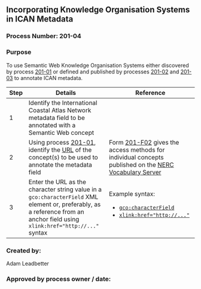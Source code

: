 ## Incorporating Knowledge Organisation Systems in ICAN Metadata ##

### Process Number: 201-04 ###

### Purpose ###
To use Semantic Web Knowledge Organisation Systems either discovered by process [201-01](https://github.com/ICANTech/ICANCookbooks/blob/master/documents/201-F05_Understanding_Semantics/201-01_DiscoveringExistingSemanticResources.md "201-01") or defined and published by processes [201-02](https://github.com/ICANTech/ICANCookbooks/blob/master/documents/201-F05_Understanding_Semantics/201-02_DefiningTheContentOfAKnowledgeOrganisationSystem.md "201-02") and [201-03](https://github.com/ICANTech/ICANCookbooks/blob/master/documents/201-F05_Understanding_Semantics/201-03_MakingTheContentOfAKnowledgeOrganisationSystemAvailable.md "201-03") to annotate ICAN metadata.

|**Step**|**Details**|**Reference**|
|--------|-----------|-------------|
| 1 | Identify the International Coastal Atlas Network metadata field to be annotated with a Semantic Web concept | |
| 2 | Using process [201-01][1], identify the [URL][2] of the concept(s) to be used to annotate the metadata field | Form [201-F02][3] gives the access methods for individual concepts published on the [NERC Vocabulary Server][4] |
| 3 | Enter the URL as the character string value in a `gco:characterField` XML element or, preferably, as a reference from an anchor field using `xlink:href="http://..."` syntax | Example syntax: <ul><li>[`gco:characterField`][5]</li><li>[`xlink:href="http://..."`][6]</li></ul> |


### Created by: ###
Adam Leadbetter

### Approved by process owner / date: ###

[1]: https://github.com/ICANTech/ICANCookbooks/blob/master/documents/201-F05_Understanding_Semantics/201-01_DiscoveringExistingSemanticResources.md
[2]: http://en.wikipedia.org/wiki/Url
[3]: https://github.com/ICANTech/ICANCookbooks/blob/master/documents/201-F05_Understanding_Semantics/201-F02_NERCVocabularyServerAccess.md
[4]: http://vocab.nerc.ac.uk
[5]: https://github.com/ICANTech/ICANCookbooks/blob/master/documents/201-F05_Understanding_Semantics/201-F03_IncorporatingURIsInMetadata.md#using-gcocharacterstring-syntax
[6]: https://github.com/ICANTech/ICANCookbooks/blob/master/documents/201-F05_Understanding_Semantics/201-F03_IncorporatingURIsInMetadata.md#using-xlinkhrefhttp-syntax